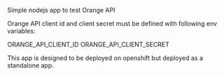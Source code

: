 Simple nodejs app to test Orange API

Orange API client id and client secret must be defined with following env variables:

ORANGE_API_CLIENT_ID
ORANGE_API_CLIENT_SECRET

This app is designed to be deployed on openshift but deployed as a standalone app.
